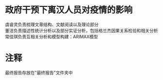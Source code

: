 # 政府干预下离汉人员对疫情的影响  
虞睿灵负责梳理文章结构、文献阅读以及理论部分  
董洁负责描述性统计分析以及部分实证分析，包括格兰杰因果关系检验和相关分析  
常佳琪负责互相关分析和模型构建：ARIMAX模型  
# 注释  
最终报告存放在"最终报告"文件夹中